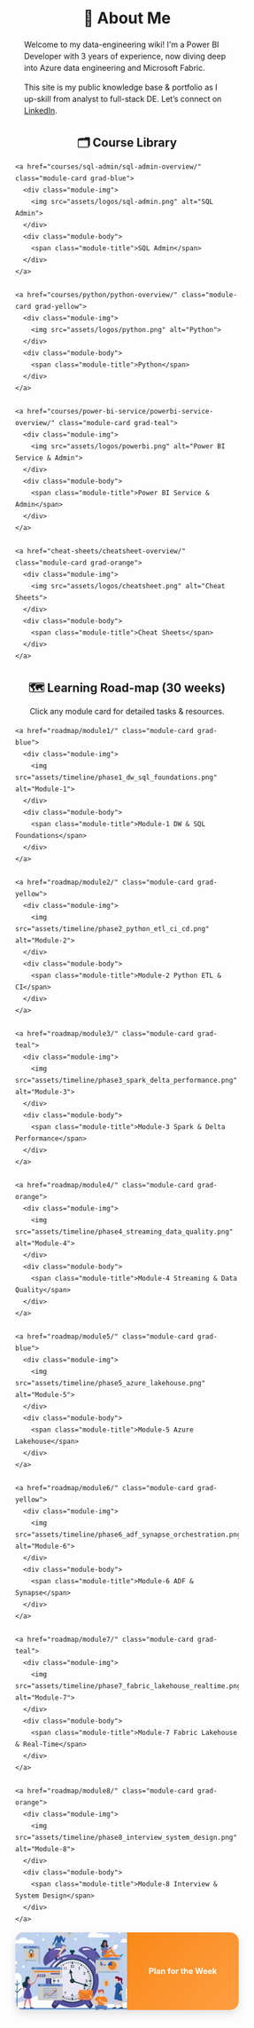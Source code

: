 <!DOCTYPE html>
<html lang="en">
<head>
  <meta charset="UTF-8" />
  <meta name="viewport" content="width=device-width, initial-scale=1.0"/>
  <title>📚 Data Engineering Wiki</title>
  <style>
    /* ───────────────────── Base Styles ───────────────────── */
    * { box-sizing: border-box; }
    body {
      font-family: -apple-system, BlinkMacSystemFont, "Segoe UI", Roboto, Arial, sans-serif;
      margin: 0;
      line-height: 1.5;
      padding-bottom: 4rem;
    }
    h1, h2 { margin: 2rem 0 1rem; text-align: center; }

    /* ───────────────────── Module-Card Grid─────────────── */
    .module-grid {
      display: grid;
      grid-template-columns: repeat(2, 1fr);
      gap: 1.5rem;
      max-width: 900px;
      margin: 2rem auto;
      padding: 0 1rem;
    }
    @media (max-width: 768px) {
      .module-grid { grid-template-columns: 1fr; }
    }

    /* Course Library: 3 per row, smaller cards and text */
    .course-grid {
      grid-template-columns: repeat(3, 1fr) !important;
      gap: 1rem !important;
    }
    .course-grid .module-card {
      height: 100px;
    }
    .course-grid .module-img {
      flex: 0 0 35%;
    }
    .course-grid .module-body {
      padding: 0 .5rem;
    }
    .course-grid .module-title {
      font-size: 0.8rem;
    }

    /* Road-map cards slightly smaller */
    .module-card {
      display: flex;
      height: 140px;
      border-radius: 16px;
      overflow: hidden;
      box-shadow: 0 6px 16px rgba(0,0,0,0.12);
      text-decoration: none;
      transition: transform .2s ease, box-shadow .2s ease;
    }
    .module-card:hover {
      transform: translateY(-6px);
      box-shadow: 0 10px 22px rgba(0,0,0,0.18);
    }

    .module-img {
      flex: 0 0 50%;
      height: 100%;
    }
    .module-img img {
      width: 100%;
      height: 100%;
      object-fit: cover;
    }

    .module-body {
      flex: 1;
      display: flex;
      justify-content: center;
      align-items: center;
      color: #fff;
      text-align: center;
      padding: 0 .75rem;
    }
    .module-title {
      font-size: 0.9rem;
      font-weight: 700;
      line-height: 1.2;
    }

    /* ───────────────────── Gradients ───────────────────── */
    .grad-blue   { background: linear-gradient(135deg,#0166d6 0%,#33b1e0 100%); }
    .grad-yellow { background: linear-gradient(135deg,#f6b63c 0%,#ffd65b 100%); color:#212121; }
    .grad-teal   { background: linear-gradient(135deg,#00897b 0%,#26a69a 100%); }
    .grad-orange { background: linear-gradient(135deg,#f57c00 0%,#ff9e42 100%); }
  </style>
</head>
<body>

  <!-- ───────────────────────── About Me ───────────────────────── -->
  <h1>👋 About Me</h1>
  <div style="max-width:720px;margin:0 auto;padding:0 1rem;">
    <p>
      Welcome to my data-engineering wiki! I'm a Power BI Developer with 3 years of experience,
      now diving deep into Azure data engineering and Microsoft Fabric.
    </p>
    <p>
      This site is my public knowledge base & portfolio as I up-skill from analyst to full-stack DE.
      Let’s connect on <a href="https://www.linkedin.com/in/cpvardhan/">LinkedIn</a>.
    </p>
  </div>

  <!-- ───────────────────────── Course Library ───────────────────────── -->
  <h2>🗂️ Course Library</h2>
  <div class="module-grid course-grid">

    <a href="courses/sql-admin/sql-admin-overview/" class="module-card grad-blue">
      <div class="module-img">
        <img src="assets/logos/sql-admin.png" alt="SQL Admin">
      </div>
      <div class="module-body">
        <span class="module-title">SQL Admin</span>
      </div>
    </a>

    <a href="courses/python/python-overview/" class="module-card grad-yellow">
      <div class="module-img">
        <img src="assets/logos/python.png" alt="Python">
      </div>
      <div class="module-body">
        <span class="module-title">Python</span>
      </div>
    </a>

    <a href="courses/power-bi-service/powerbi-service-overview/" class="module-card grad-teal">
      <div class="module-img">
        <img src="assets/logos/powerbi.png" alt="Power BI Service & Admin">
      </div>
      <div class="module-body">
        <span class="module-title">Power BI Service & Admin</span>
      </div>
    </a>

    <a href="cheat-sheets/cheatsheet-overview/" class="module-card grad-orange">
      <div class="module-img">
        <img src="assets/logos/cheatsheet.png" alt="Cheat Sheets">
      </div>
      <div class="module-body">
        <span class="module-title">Cheat Sheets</span>
      </div>
    </a>

  </div>

  <!-- ───────────────────────── Road-map Grid ───────────────────────── -->
  <h2>🗺️ Learning Road-map (30 weeks)</h2>
  <p style="text-align:center;">Click any module card for detailed tasks & resources.</p>
  <div class="module-grid">

    <a href="roadmap/module1/" class="module-card grad-blue">
      <div class="module-img">
        <img src="assets/timeline/phase1_dw_sql_foundations.png" alt="Module-1">
      </div>
      <div class="module-body">
        <span class="module-title">Module-1 DW & SQL Foundations</span>
      </div>
    </a>

    <a href="roadmap/module2/" class="module-card grad-yellow">
      <div class="module-img">
        <img src="assets/timeline/phase2_python_etl_ci_cd.png" alt="Module-2">
      </div>
      <div class="module-body">
        <span class="module-title">Module-2 Python ETL & CI</span>
      </div>
    </a>

    <a href="roadmap/module3/" class="module-card grad-teal">
      <div class="module-img">
        <img src="assets/timeline/phase3_spark_delta_performance.png" alt="Module-3">
      </div>
      <div class="module-body">
        <span class="module-title">Module-3 Spark & Delta Performance</span>
      </div>
    </a>

    <a href="roadmap/module4/" class="module-card grad-orange">
      <div class="module-img">
        <img src="assets/timeline/phase4_streaming_data_quality.png" alt="Module-4">
      </div>
      <div class="module-body">
        <span class="module-title">Module-4 Streaming & Data Quality</span>
      </div>
    </a>

    <a href="roadmap/module5/" class="module-card grad-blue">
      <div class="module-img">
        <img src="assets/timeline/phase5_azure_lakehouse.png" alt="Module-5">
      </div>
      <div class="module-body">
        <span class="module-title">Module-5 Azure Lakehouse</span>
      </div>
    </a>

    <a href="roadmap/module6/" class="module-card grad-yellow">
      <div class="module-img">
        <img src="assets/timeline/phase6_adf_synapse_orchestration.png" alt="Module-6">
      </div>
      <div class="module-body">
        <span class="module-title">Module-6 ADF & Synapse</span>
      </div>
    </a>

    <a href="roadmap/module7/" class="module-card grad-teal">
      <div class="module-img">
        <img src="assets/timeline/phase7_fabric_lakehouse_realtime.png" alt="Module-7">
      </div>
      <div class="module-body">
        <span class="module-title">Module-7 Fabric Lakehouse & Real-Time</span>
      </div>
    </a>

    <a href="roadmap/module8/" class="module-card grad-orange">
      <div class="module-img">
        <img src="assets/timeline/phase8_interview_system_design.png" alt="Module-8">
      </div>
      <div class="module-body">
        <span class="module-title">Module-8 Interview & System Design</span>
      </div>
    </a>
<a href="roadmap/module9/" class="module-card grad-orange">
      <div class="module-img">
        <img src="assets/timeline/timemanagement.jpeg" alt="Module-8">
      </div>
      <div class="module-body">
        <span class="module-title">Plan for the Week</span>
      </div>
    </a>
  </div>

</body>
</html>
